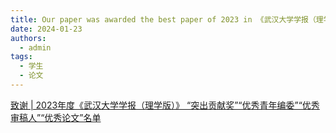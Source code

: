 ```yaml
---
title: Our paper was awarded the best paper of 2023 in 《武汉大学学报（理学版）》. Congratulations to Bofan Yang.
date: 2024-01-23
authors:
  - admin
tags:
  - 学生
  - 论文
---
```


[致谢 | 2023年度《武汉大学学报（理学版）》 “突出贡献奖”“优秀青年编委”“优秀审稿人”“优秀论文”名单](http://xblx.whu.edu.cn/zh/news/142850/)